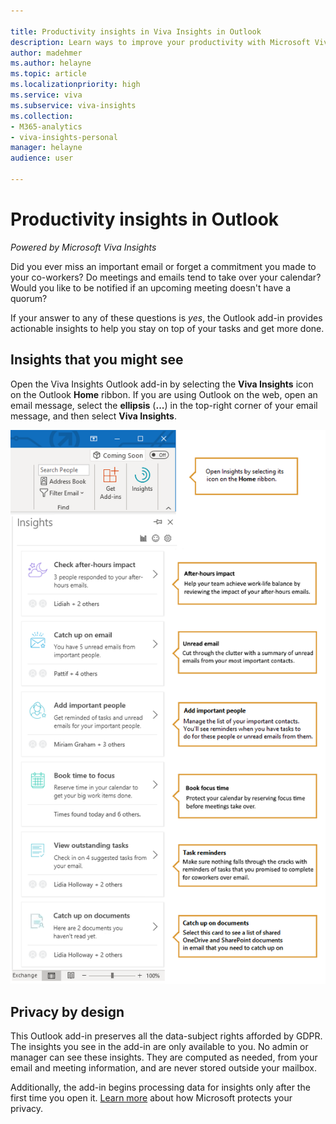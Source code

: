 ```yaml
---

title: Productivity insights in Viva Insights in Outlook
description: Learn ways to improve your productivity with Microsoft Viva Insights in Outlook 
author: madehmer
ms.author: helayne
ms.topic: article
ms.localizationpriority: high 
ms.service: viva 
ms.subservice: viva-insights 
ms.collection: 
- M365-analytics
- viva-insights-personal
manager: helayne
audience: user

---
```


# Productivity insights in Outlook

_Powered by Microsoft Viva Insights_

Did you ever miss an important email or forget a commitment you made to your co-workers? Do meetings and emails tend to take over your calendar?  Would you like to be notified if an upcoming meeting doesn't have a quorum?  

If your answer to any of these questions is _yes_, the Outlook add-in provides actionable insights to help you stay on top of your tasks and get more done.  

## Insights that you might see

Open the Viva Insights Outlook add-in by selecting the **Viva Insights** icon on the Outlook **Home** ribbon. If you are using  Outlook on the web, open an email message, select the **ellipsis** (**...**) in the top-right corner of your email message, and then select **Viva Insights**.

![Insights panel.](../../images/mya/overview/insights-cards-12.png)

## Privacy by design

This Outlook add-in preserves all the data-subject rights afforded by GDPR. The insights you see in the add-in are only available to you. No admin or manager can see these insights. They are computed as needed, from your email and meeting information, and are never stored outside your mailbox.

Additionally, the add-in begins processing data for insights only after the first time you open it. [Learn more](https://www.microsoft.com/TrustCenter/CloudServices/office365/default.aspx) about how Microsoft protects your privacy.
